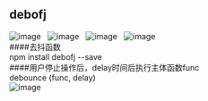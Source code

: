 ## debofj
![image](https://img.shields.io/github/issues/fengjinlong/debofj.svg)&nbsp;&nbsp;&nbsp;![image](https://img.shields.io/github/forks/fengjinlong/debofj.svg)&nbsp;&nbsp;&nbsp;![image](https://img.shields.io/github/stars/fengjinlong/debofj.svg)&nbsp;&nbsp;&nbsp;![image](https://img.shields.io/badge/npm-1.0.0-red.svg)&nbsp;&nbsp;&nbsp;  
####去抖函数  
npm install debofj --save  
####用户停止操作后，delay时间后执行主体函数func  
debounce (func, delay)  
![image](https://timgsa.baidu.com/timg?image&quality=80&size=b9999_10000&sec=1534246832530&di=f3281a6c5d013ac2f55a4bd14982c2b6&imgtype=0&src=http%3A%2F%2Fwww.3987.com%2Fuploadfile%2F2016%2F1101%2F20161101040358726.png)